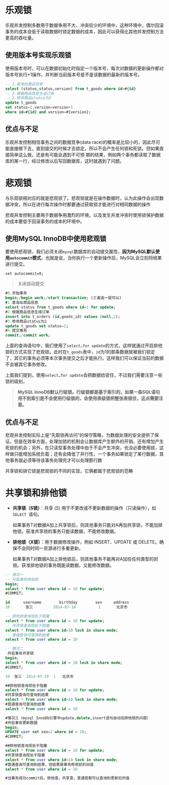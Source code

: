 # 乐观锁

乐观并发控制多数用于数据争用不大、冲突较少的环境中，这种环境中，偶尔回滚事务的成本会低于读取数据时锁定数据的成本，因此可以获得比其他并发控制方法更高的吞吐量。

## 使用版本号实现乐观锁

使用版本号时，可以在数据初始化时指定一个版本号，每次对数据的更新操作都对版本号执行+1操作。并判断当前版本号是不是该数据的最新的版本号。

```sql
-- 1.查询出商品信息
select (status,status,version) from t_goods where id=#{id}
-- 2.根据商品信息生成订单
-- 3.修改商品status为2
update t_goods
set status=2,version=version+1
where id=#{id} and version=#{version};
```

## 优点与不足

乐观并发控制相信事务之间的数据竞争(data race)的概率是比较小的，因此尽可能直接做下去，直到提交的时候才去锁定，所以不会产生任何锁和死锁。但如果直接简单这么做，还是有可能会遇到不可预 期的结果，例如两个事务都读取了数据库的某一行，经过修改以后写回数据库，这时就遇到了问题。

# 悲观锁

与乐观锁相对应的就是悲观锁了。悲观锁就是在操作数据时，认为此操作会出现数据冲突，所以在进行每次操作时都要通过获取锁才能进行对相同数据的操作

悲观并发控制主要用于数据争用激烈的环境，以及发生并发冲突时使用锁保护数据的成本要低于回滚事务的成本的环境中。

## 使用MySQL InnoDB中使用悲观锁

要使用悲观锁，我们必须关闭`mysql`数据库的自动提交属性，**因为MySQL默认使用`autocommit`模式**，也就是说，当你执行一个更新操作后，MySQL会立刻将结果进行提交。

```
set autocommit=0;
```

> 关闭自动提交

```sql
#0.开始事务
begin;/begin work;/start transaction; (三者选一就可以)
#1.查询出商品信息
select status from t_goods where id=1 for update;
#2.根据商品信息生成订单
insert into t_orders (id,goods_id) values (null,1);
#3.修改商品status为2
update t_goods set status=2;
#4.提交事务
commit;/commit work;
```

上面的查询语句中，我们使用了`select…for update`的方式，这样就通过开启排他锁的方式实现了悲观锁。此时在`t_goods`表中，`id`为1的那条数据就被我们锁定了，其它的事务必须等本次事务提交之后才能执行。这样我们可以保证当前的数据不会被其它事务修改。

上面我们提到，使用`select…for update`会把数据给锁住，不过我们需要注意一些锁的级别，

> **MySQL InnoDB默认行级锁。行级锁都是基于索引的，如果一条SQL语句用不到索引是不会使用行级锁的，会使用表级锁把整张表锁住，这点需要注意。**

## 优点与不足

悲观并发控制实际上是”先取锁再访问”的保守策略，为数据处理的安全提供了保证。但是在效率方面，处理加锁的机制会让数据库产生额外的开销，还有增加产生死锁的机会；另外，在只读型事务处理中由于不会产生冲突，也没必要使用锁，这样做只能增加系统负载；还有会降低了并行性，一个事务如果锁定了某行数据，其他事务就必须等待该事务处理完才可以处理那行数

共享锁和排它锁是悲观锁的不同的实现，它俩都属于悲观锁的范畴

# 共享锁和排他锁 #

- **共享锁（S锁）**：共享 (S) 用于不更改或不更新数据的操作（只读操作），如 `SELECT `语句。

  如果事务T对数据A加上共享锁后，则其他事务只能对A再加共享锁，不能加排他锁。获准共享锁的事务只能读数据，不能修改数据。

- **排他锁（X锁）**：用于数据修改操作，例如 INSERT、UPDATE 或 DELETE。确保不会同时同一资源进行多重更新。

  如果事务T对数据A加上排他锁后，则其他事务不能再对A加任任何类型的封锁。获准排他锁的事务既能读数据，又能修改数据。

```sql
-- 情况一
-- 开启事务排他锁
begin;
select * from user where id = 10 for update;
#COMMIT;

id  	username		birthday   		sex		address
10	 	 张三			2014-07-10			1		北京市

-- 排他锁查询现处于阻塞
select * from user where id = 10 for update;
-- 共享锁查询现处于阻塞
select * from user where id=10 lock in share mode;
-- 普通查询可查询到结果
select * from user where id = 10

-- 情况二
-开启事务共享锁
begin;
select * from user where id = 10 lock in share mode;
#COMMIT;

10	张三	2014-07-10	1	北京市

##排他锁查询现处于阻塞
select * from user where id = 10 for update;
#共享锁查询可查询到结果
select * from user where id=10 lock in share mode;
#普通查询可查询到结果
select * from user where id = 10

#情况三（mysql InnoDb引擎中update,delete,insert语句自动加排他锁的问题）
#开启事务更新数据
begin;
UPDATE user set sex=2 where id = 10;
#COMMIT;

##排他锁查询现处于阻塞
select * from user where id = 10 for update;
#共享锁查询现处于阻塞
select * from user where id=10 lock in share mode;
#普通查询可查询到结果，但结果是事务修改前的旧值
select * from user where id = 10

#当事务成功commit后，排他查，共享查，普通查都可以查询到更新后的值
```

